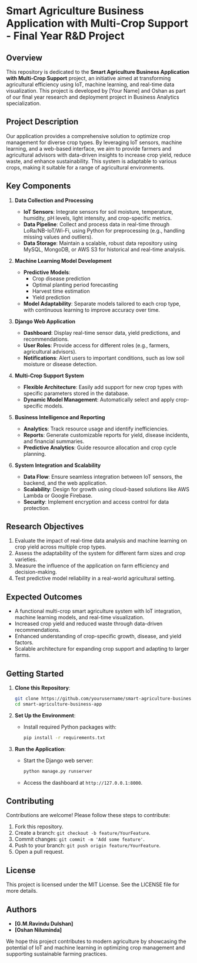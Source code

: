 # Smart Agriculture Business Application with Multi-Crop Support - Final Year R&D Project

## Overview
This repository is dedicated to the **Smart Agriculture Business Application with Multi-Crop Support** project, an initiative aimed at transforming agricultural efficiency using IoT, machine learning, and real-time data visualization. This project is developed by [Your Name] and Oshan as part of our final year research and deployment project in Business Analytics specialization.

## Project Description
Our application provides a comprehensive solution to optimize crop management for diverse crop types. By leveraging IoT sensors, machine learning, and a web-based interface, we aim to provide farmers and agricultural advisors with data-driven insights to increase crop yield, reduce waste, and enhance sustainability. This system is adaptable to various crops, making it suitable for a range of agricultural environments.

## Key Components
1. **Data Collection and Processing**
   - **IoT Sensors**: Integrate sensors for soil moisture, temperature, humidity, pH levels, light intensity, and crop-specific metrics.
   - **Data Pipeline**: Collect and process data in real-time through LoRa/NB-IoT/Wi-Fi, using Python for preprocessing (e.g., handling missing values and outliers).
   - **Data Storage**: Maintain a scalable, robust data repository using MySQL, MongoDB, or AWS S3 for historical and real-time analysis.

2. **Machine Learning Model Development**
   - **Predictive Models**:
     - Crop disease prediction
     - Optimal planting period forecasting
     - Harvest time estimation
     - Yield prediction
   - **Model Adaptability**: Separate models tailored to each crop type, with continuous learning to improve accuracy over time.

3. **Django Web Application**
   - **Dashboard**: Display real-time sensor data, yield predictions, and recommendations.
   - **User Roles**: Provide access for different roles (e.g., farmers, agricultural advisors).
   - **Notifications**: Alert users to important conditions, such as low soil moisture or disease detection.

4. **Multi-Crop Support System**
   - **Flexible Architecture**: Easily add support for new crop types with specific parameters stored in the database.
   - **Dynamic Model Management**: Automatically select and apply crop-specific models.

5. **Business Intelligence and Reporting**
   - **Analytics**: Track resource usage and identify inefficiencies.
   - **Reports**: Generate customizable reports for yield, disease incidents, and financial summaries.
   - **Predictive Analytics**: Guide resource allocation and crop cycle planning.

6. **System Integration and Scalability**
   - **Data Flow**: Ensure seamless integration between IoT sensors, the backend, and the web application.
   - **Scalability**: Design for growth using cloud-based solutions like AWS Lambda or Google Firebase.
   - **Security**: Implement encryption and access control for data protection.

## Research Objectives
1. Evaluate the impact of real-time data analysis and machine learning on crop yield across multiple crop types.
2. Assess the adaptability of the system for different farm sizes and crop varieties.
3. Measure the influence of the application on farm efficiency and decision-making.
4. Test predictive model reliability in a real-world agricultural setting.

## Expected Outcomes
- A functional multi-crop smart agriculture system with IoT integration, machine learning models, and real-time visualization.
- Increased crop yield and reduced waste through data-driven recommendations.
- Enhanced understanding of crop-specific growth, disease, and yield factors.
- Scalable architecture for expanding crop support and adapting to larger farms.

## Getting Started
1. **Clone this Repository**:
   ```bash
   git clone https://github.com/yourusername/smart-agriculture-business-app.git
   cd smart-agriculture-business-app
   ```

2. **Set Up the Environment**:
   - Install required Python packages with:
     ```bash
     pip install -r requirements.txt
     ```

3. **Run the Application**:
   - Start the Django web server:
     ```bash
     python manage.py runserver
     ```
   - Access the dashboard at `http://127.0.0.1:8000`.

## Contributing
Contributions are welcome! Please follow these steps to contribute:
1. Fork this repository.
2. Create a branch: `git checkout -b feature/YourFeature`.
3. Commit changes: `git commit -m 'Add some feature'`.
4. Push to your branch: `git push origin feature/YourFeature`.
5. Open a pull request.

## License
This project is licensed under the MIT License. See the LICENSE file for more details.

## Authors
- **[G.M.Ravindu Dulshan]**
- **[Oshan Niluminda]**

We hope this project contributes to modern agriculture by showcasing the potential of IoT and machine learning in optimizing crop management and supporting sustainable farming practices.
